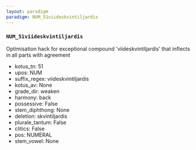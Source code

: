 ```yaml
---
layout: paradigm
paradigm: NUM_51viideskvintiljardis
---
```

### ` NUM_51viideskvintiljardis `

Optimisation hack for exceptional compound ’viideskvintiljardis’ that inflects in all parts with agreement
* kotus_tn: 51
* upos: NUM
* suffix_regex: viideskvintiljardis
* kotus_av: None
* grade_dir: weaken
* harmony: back
* possessive: False
* stem_diphthong: None
* deletion: skvintiljardis
* plurale_tantum: False
* clitics: False
* pos: NUMERAL
* stem_vowel: None
